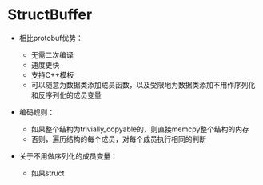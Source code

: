 # StructBuffer

* 相比protobuf优势：
    * 无需二次编译
    * 速度更快
    * 支持C++模板
    * 可以随意为数据类添加成员函数，以及受限地为数据类添加不用作序列化和反序列化的成员变量


* 编码规则：
    * 如果整个结构为trivially_copyable的，则直接memcpy整个结构的内存
    * 否则，遍历结构的每个成员，对每个成员执行相同的判断

* 关于不用做序列化的成员变量：
    * 如果struct